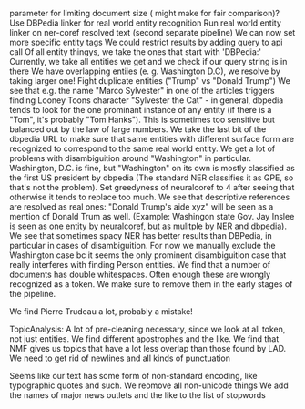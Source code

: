 parameter for limiting document size ( might make for fair comparison)?
Use DBPedia linker for real world entity recognition
Run real world entity linker on ner-coref resolved text (second separate pipeline)
We can now set more specific entity tags
We could restrict results by adding query to api call
Of all entity thingys, we take the ones that start with 'DBPedia:'
Currently, we take all entities we get and we check if our query string is in there
We have overlapping entiies (e. g. Washington D.C), we resolve by taking larger one!
Fight duplicate entities ("Trump" vs "Donald Trump")
We see that e.g. the name "Marco Sylvester" in one of the articles triggers finding Looney Toons character "Sylvester the Cat" - in general, dbpedia tends to look for the one prominant instance of any entity (if there is a "Tom", it's probably "Tom Hanks"). This is sometimes too sensitive but balanced out by the law of large numbers.
We take the last bit of the dbpedia URL to make sure that same entities with different surface form are recognized to correspond to the same real world entity.
We get a lot of problems with disambiguition around "Washington" in particular. Washington, D.C. is fine, but "Washington" on its own is mostly classified as the first US president by dbpedia (The standard NER classifies it as GPE, so that's not the problem).
Set greedyness of neuralcoref to 4 after seeing that otherwise it tends to replace too much.
We see that descriptive references are resolved as real ones: "Donald Trump's aide xyz" will be seen as a mention of Donald Trum as well. (Example: Washingon state Gov. Jay Inslee is seen as one entity by neuralcoref, but as mulitple by NER and dbpedia). 
We see that sometimes spacy NER has better results than DBPedia, in particular in cases of disambiguition.
For now we manually exclude the Washington case bc it seems the only prominent disambiguition case that really interferes with finding Person entities.
We find that a number of documents has double whitespaces. Often enough these are wrongly recognized as a token. We make sure to remove them in the early stages of the pipeline.

We find Pierre Trudeau a lot, probably a mistake!


TopicAnalysis:
A lot of pre-cleaning necessary, since we look at all token, not just entities. We find different apostrophes and the like.
We find that NMF gives us topics that have a lot less overlap than those found by LAD.
We need to get rid of newlines and all kinds of punctuation

Seems like our text has some form of non-standard encoding, like typographic quotes and such.
We reomove all non-unicode things
We add the names of major news outlets and the like to the list of stopwords